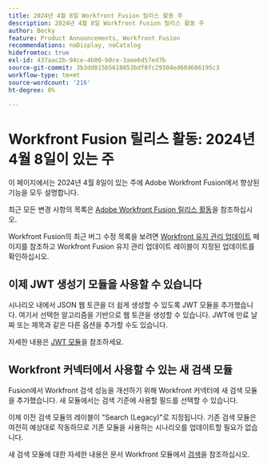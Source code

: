 ```yaml
---
title: 2024년 4월 8일 Workfront Fusion 릴리스 활동 주
description: 2024년 4월 8일 Workfront Fusion 릴리스 활동 주
author: Becky
feature: Product Announcements, Workfront Fusion
recommendations: noDisplay, noCatalog
hidefromtoc: true
exl-id: 437aac2b-94ce-4b00-b0ce-3aee6d57ed7b
source-git-commit: 3b3dd815b5618853bdf8fc29304ed60d686195c3
workflow-type: tm+mt
source-wordcount: '216'
ht-degree: 0%

---
```


# Workfront Fusion 릴리스 활동: 2024년 4월 8일이 있는 주

이 페이지에서는 2024년 4월 8일이 있는 주에 Adobe Workfront Fusion에서 향상된 기능을 모두 설명합니다.

최근 모든 변경 사항의 목록은 [Adobe Workfront Fusion 릴리스 활동](../../../product-announcements/product-releases/fusion-release-activity/fusion-release-activity.md)을 참조하십시오.

Workfront Fusion의 최근 버그 수정 목록을 보려면 [Workfront 유지 관리 업데이트](https://experienceleague.adobe.com/docs/workfront-known-issues/releases/current-updates.html) 페이지를 참조하고 Workfront Fusion 유지 관리 업데이트 레이블이 지정된 업데이트를 확인하십시오.

## 이제 JWT 생성기 모듈을 사용할 수 있습니다

시나리오 내에서 JSON 웹 토큰을 더 쉽게 생성할 수 있도록 JWT 모듈을 추가했습니다. 여기서 선택한 알고리즘을 기반으로 웹 토큰을 생성할 수 있습니다. JWT에 만료 날짜 또는 제목과 같은 다른 옵션을 추가할 수도 있습니다.

자세한 내용은 [JWT 모듈](/help/quicksilver/workfront-fusion/apps-and-their-modules/jwt-modules.md)을 참조하세요.

## Workfront 커넥터에서 사용할 수 있는 새 검색 모듈

Fusion에서 Workfront 검색 성능을 개선하기 위해 Workfront 커넥터에 새 검색 모듈을 추가했습니다. 새 모듈에서는 검색 기준에 사용할 필드를 선택할 수 있습니다.

이제 이전 검색 모듈의 레이블이 &quot;Search (Legacy)&quot;로 지정됩니다. 기존 검색 모듈은 여전히 예상대로 작동하므로 기존 모듈을 사용하는 시나리오를 업데이트할 필요가 없습니다.

새 검색 모듈에 대한 자세한 내용은 문서 Workfront 모듈에서 [검색](/help/quicksilver/workfront-fusion/apps-and-their-modules/workfront-modules.md#searches)을 참조하십시오.
